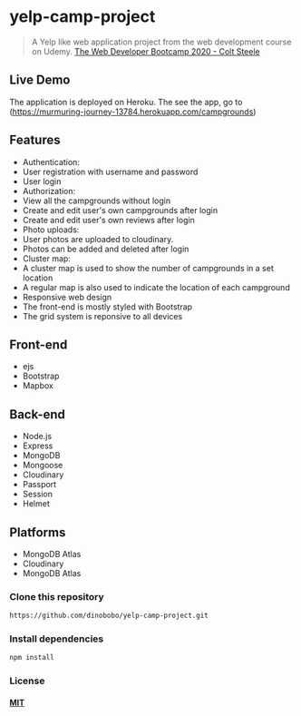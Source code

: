 # yelp-camp-project
> A Yelp like web application project from the web development course on Udemy. [The Web Developer Bootcamp 2020 - Colt Steele](https://www.udemy.com/course/the-web-developer-bootcamp/)

## Live Demo
The application is deployed on Heroku. The see the app, go to (https://murmuring-journey-13784.herokuapp.com/campgrounds)

## Features
* Authentication:
 * User registration with username and password
 * User login
* Authorization:
 * View all the campgrounds without login
 * Create and edit user's own campgrounds after login
 * Create and edit user's own reviews after login
* Photo uploads:
 * User photos are uploaded to cloudinary. 
 * Photos can be added and deleted after login
* Cluster map:
 * A cluster map is used to show the number of campgrounds in a set location
 * A regular map is also used to indicate the location of each campground
* Responsive web design
 * The front-end is mostly styled with Bootstrap
 * The grid system is reponsive to all devices
## Front-end
* ejs
* Bootstrap
* Mapbox
## Back-end
* Node.js
* Express
* MongoDB
* Mongoose
* Cloudinary
* Passport
* Session
* Helmet
## Platforms
* MongoDB Atlas
* Cloudinary
* MongoDB Atlas
### Clone this repository
```sh
https://github.com/dinobobo/yelp-camp-project.git
```
### Install dependencies
```sh
npm install
```
### License
#### [MIT](./LICENSE)

